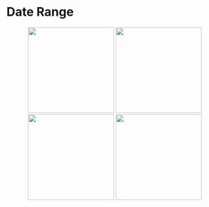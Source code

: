 # Date Range

<p align="center">
  <img src="  https://github.com/GuilhermeOrtizDev/Date-Range/blob/main/date%20range.PNG" width="200">
  <img src="https://i.imgur.com/yKpxoRu.png" width="200">
  <img src="https://i.imgur.com/L5HhzlT.png" width="200">
  <img src="https://i.imgur.com/WsQroez.png" width="200">
</p>

